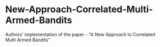 # New-Approach-Correlated-Multi-Armed-Bandits
Authors' implementation of the paper - "A New Approach to Correlated Multi Armed Bandits"
